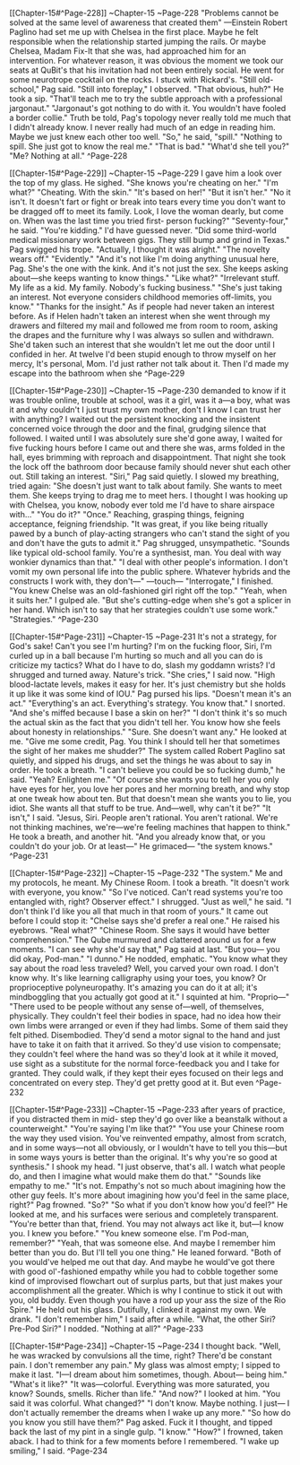 [[Chapter-15#^Page-228]] ~Chapter-15 ~Page-228
"Problems cannot be solved at the same level of awareness that created them"
—Einstein
Robert Paglino had set me up with Chelsea in the first place. Maybe he felt responsible when the
relationship started jumping the rails. Or maybe Chelsea, Madam Fix-It that she was, had approached
him for an intervention. For whatever reason, it was obvious the moment we took our seats at QuBit's
that his invitation had not been entirely social.
He went for some neurotrope cocktail on the rocks. I stuck with Rickard's.
"Still old-school," Pag said.
"Still into foreplay," I observed.
"That obvious, huh?" He took a sip. "That'll teach me to try the subtle approach with a professional
jargonaut."
"Jargonaut's got nothing to do with it. You wouldn't have fooled a border collie." Truth be told, Pag's
topology never really told me much that I didn't already know. I never really had much of an edge in
reading him. Maybe we just knew each other too well.
"So," he said, "spill."
"Nothing to spill. She just got to know the real me."
"That is bad."
"What'd she tell you?"
"Me? Nothing at all." ^Page-228

[[Chapter-15#^Page-229]] ~Chapter-15 ~Page-229
I gave him a look over the top of my glass.
He sighed. "She knows you're cheating on her."
"I'm what?"
"Cheating. With the skin."
"It's based on her!"
"But it isn't her."
"No it isn't. It doesn't fart or fight or break into tears every time you don't want to be dragged off to
meet its family. Look, I love the woman dearly, but come on. When was the last time you tried first-
person fucking?"
"Seventy-four," he said.
"You're kidding." I'd have guessed never.
"Did some third-world medical missionary work between gigs. They still bump and grind in Texas."
Pag swigged his trope. "Actually, I thought it was alright."
"The novelty wears off."
"Evidently."
"And it's not like I'm doing anything unusual here, Pag. She's the one with the kink. And it's not just
the sex. She keeps asking about—she keeps wanting to know things."
"Like what?"
"Irrelevant stuff. My life as a kid. My family. Nobody's fucking business."
"She's just taking an interest. Not everyone considers childhood memories off-limits, you know."
"Thanks for the insight." As if people had never taken an interest before. As if Helen hadn't taken an
interest when she went through my drawers and filtered my mail and followed me from room to room,
asking the drapes and the furniture why I was always so sullen and withdrawn. She'd taken such an
interest that she wouldn't let me out the door until I confided in her. At twelve I'd been stupid enough
to throw myself on her mercy, It's personal, Mom. I'd just rather not talk about it. Then I'd made my
escape into the bathroom when she ^Page-229

[[Chapter-15#^Page-230]] ~Chapter-15 ~Page-230
demanded to know if it was trouble online, trouble at school, was it
a girl, was it a—a boy, what was it and why couldn't I just trust my own mother, don't I know I can
trust her with anything? I waited out the persistent knocking and the insistent concerned voice through
the door and the final, grudging silence that followed. I waited until I was absolutely sure she'd gone
away, I waited for five fucking hours before I came out and there she was, arms folded in the hall,
eyes brimming with reproach and disappointment. That night she took the lock off the bathroom door
because family should never shut each other out. Still taking an interest.
"Siri," Pag said quietly.
I slowed my breathing, tried again: "She doesn't just want to talk about family. She wants to meet
them. She keeps trying to drag me to meet hers. I thought I was hooking up with Chelsea, you know,
nobody ever told me I'd have to share airspace with..."
"You do it?"
"Once." Reaching, grasping things, feigning acceptance, feigning friendship. "It was great, if you like
being ritually pawed by a bunch of play-acting strangers who can't stand the sight of you and don't
have the guts to admit it."
Pag shrugged, unsympathetic. "Sounds like typical old-school family. You're a synthesist, man. You
deal with way wonkier dynamics than that."
"I deal with other people's information. I don't vomit my own personal life into the public sphere.
Whatever hybrids and the constructs I work with, they don't—"
—touch—
"Interrogate," I finished.
"You knew Chelse was an old-fashioned girl right off the top."
"Yeah, when it suits her." I gulped ale. "But she's cutting-edge when she's got a splicer in her hand.
Which isn't to say that her strategies couldn't use some work."
"Strategies." ^Page-230

[[Chapter-15#^Page-231]] ~Chapter-15 ~Page-231
It's not a strategy, for God's sake! Can't you see I'm hurting? I'm on the fucking floor, Siri, I'm curled
up in a ball because I'm hurting so much and all you can do is criticize my tactics? What do I have to
do, slash my goddamn wrists?
I'd shrugged and turned away. Nature's trick.
"She cries," I said now. "High blood-lactate levels, makes it easy for her. It's just chemistry but she
holds it up like it was some kind of IOU."
Pag pursed his lips. "Doesn't mean it's an act."
"Everything's an act. Everything's strategy. You know that." I snorted. "And she's miffed because I
base a skin on her?"
"I don't think it's so much the actual skin as the fact that you didn't tell her. You know how she feels
about honesty in relationships."
"Sure. She doesn't want any."
He looked at me.
"Give me some credit, Pag. You think I should tell her that sometimes the sight of her makes me
shudder?"
The system called Robert Paglino sat quietly, and sipped his drugs, and set the things he was about to
say in order. He took a breath.
"I can't believe you could be so fucking dumb," he said.
"Yeah? Enlighten me."
"Of course she wants you to tell her you only have eyes for her, you love her pores and her morning
breath, and why stop at one tweak how about ten. But that doesn't mean she wants you to lie, you idiot.
She wants all that stuff to be true. And—well, why can't it be?"
"It isn't," I said.
"Jesus, Siri. People aren't rational. You aren't rational. We're not thinking machines, we're—we're
feeling machines that happen to think." He took a breath, and another hit. "And you already know that,
or you couldn't do your job. Or at least—" He grimaced— "the system knows." ^Page-231

[[Chapter-15#^Page-232]] ~Chapter-15 ~Page-232
"The system."
Me and my protocols, he meant. My Chinese Room.
I took a breath. "It doesn't work with everyone, you know."
"So I've noticed. Can't read systems you're too entangled with, right? Observer effect."
I shrugged.
"Just as well," he said. "I don't think I'd like you all that much in that room of yours."
It came out before I could stop it: "Chelse says she'd prefer a real one."
He raised his eyebrows. "Real what?"
"Chinese Room. She says it would have better comprehension."
The Qube murmured and clattered around us for a few moments.
"I can see why she'd say that," Pag said at last. "But you— you did okay, Pod-man."
"I dunno."
He nodded, emphatic. "You know what they say about the road less traveled? Well, you carved your
own road. I don't know why. It's like learning calligraphy using your toes, you know? Or
proprioceptive polyneuropathy. It's amazing you can do it at all; it's mindboggling that you actually
got good at it."
I squinted at him. "Proprio—"
"There used to be people without any sense of—well, of themselves, physically. They couldn't feel
their bodies in space, had no idea how their own limbs were arranged or even if they had limbs. Some
of them said they felt pithed. Disembodied. They'd send a motor signal to the hand and just have to
take it on faith that it arrived. So they'd use vision to compensate; they couldn't feel where the hand
was so they'd look at it while it moved, use sight as a substitute for the normal force-feedback you and
I take for granted. They could walk, if they kept their eyes focused on their legs and concentrated on
every step. They'd get pretty good at it. But even ^Page-232

[[Chapter-15#^Page-233]] ~Chapter-15 ~Page-233
after years of practice, if you distracted them in mid-
step they'd go over like a beanstalk without a counterweight."
"You're saying I'm like that?"
"You use your Chinese room the way they used vision. You've reinvented empathy, almost from
scratch, and in some ways—not all obviously, or I wouldn't have to tell you this—but in some ways
yours is better than the original. It's why you're so good at synthesis."
I shook my head. "I just observe, that's all. I watch what people do, and then I imagine what would
make them do that."
"Sounds like empathy to me."
"It's not. Empathy's not so much about imagining how the other guy feels. It's more about imagining
how you'd feel in the same place, right?"
Pag frowned. "So?"
"So what if you don't know how you'd feel?"
He looked at me, and his surfaces were serious and completely transparent. "You're better than that,
friend. You may not always act like it, but—I know you. I knew you before."
"You knew someone else. I'm Pod-man, remember?"
"Yeah, that was someone else. And maybe I remember him better than you do. But I'll tell you one
thing." He leaned forward. "Both of you would've helped me out that day. And maybe he would've got
there with good ol'-fashioned empathy while you had to cobble together some kind of improvised
flowchart out of surplus parts, but that just makes your accomplishment all the greater. Which is why
I continue to stick it out with you, old buddy. Even though you have a rod up your ass the size of the
Rio Spire."
He held out his glass. Dutifully, I clinked it against my own. We drank.
"I don't remember him," I said after a while.
"What, the other Siri? Pre-Pod Siri?"
I nodded.
"Nothing at all?" ^Page-233

[[Chapter-15#^Page-234]] ~Chapter-15 ~Page-234
I thought back. "Well, he was wracked by convulsions all the time, right? There'd be constant pain. I
don't remember any pain." My glass was almost empty; I sipped to make it last. "I—I dream about
him sometimes, though. About— being him."
"What's it like?"
"It was—colorful. Everything was more saturated, you know? Sounds, smells. Richer than life."
"And now?"
I looked at him.
"You said it was colorful. What changed?"
"I don't know. Maybe nothing. I just— I don't actually remember the dreams when I wake up any
more."
"So how do you know you still have them?" Pag asked.
Fuck it I thought, and tipped back the last of my pint in a single gulp. "I know."
"How?"
I frowned, taken aback. I had to think for a few moments before I remembered.
"I wake up smiling," I said. ^Page-234